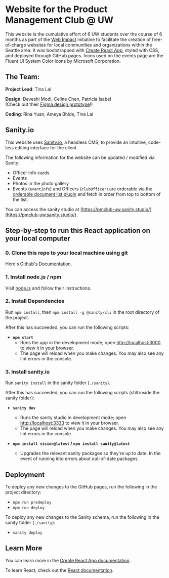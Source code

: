 # Website for the Product Management Club @ UW

This website is the cumulative effort of 6 UW students over the course of 6 months as part of the [Web Impact](https://webimpactuw.org/) initiative to facilitate the creation of free-of-charge websites for local communities and organizations within the Seattle area. It was bootstrapped with [Create React App](https://github.com/facebook/create-react-app), styled with CSS, and deployed through GitHub pages. Icons used on the events page are the Fluent UI System Color Icons by Microsoft Corporation.

## The Team:

**Project Lead**: Tina Lai

**Design**: Deveshi Modi, Celine Chen, Patricia Isabel\
(Check out their [Figma design prototype](https://www.figma.com/proto/hY5yGUDlFY7zwwk2rbZHyA/Fidelity?node-id=509-326&t=5Goj6EJUAC7byqcG-9&scaling=scale-down&content-scaling=fixed&page-id=197%3A84&starting-point-node-id=509%3A326&show-proto-sidebar=1)!)

**Coding**: Rina Yuan, Ameya Bhide, Tina Lai

## Sanity.io

This website uses [Sanity.io](https://www.sanity.io/), a headless CMS, to provide an intuitive, code-less editing interface for the client.

The following information for the website can be updated / modified via Sanity:
- Officer info cards
- Events
- Photos in the photo gallery
- Events (`eventInfo`) and Officers (`clubOfficer`) are orderable via the [orderable document list plugin](https://www.sanity.io/plugins/orderable-document-list) and fetch in order from top to bottom of the list.

You can access the sanity studio at [https://pmclub-uw.sanity.studio/](https://pmclub-uw.sanity.studio/).

## Step-by-step to run this React application on your local computer

### 0. Clone this repo to your local machine using git 

Here's [Github's Documentation](https://docs.github.com/en/repositories/creating-and-managing-repositories/cloning-a-repository).

### 1. Install node.js / npm

Visit [node.js](https://www.figma.com/proto/hY5yGUDlFY7zwwk2rbZHyA/Fidelity?node-id=509-326&t=5Goj6EJUAC7byqcG-9&scaling=scale-down&content-scaling=fixed&page-id=197%3A84&starting-point-node-id=509%3A326&show-proto-sidebar=1) and follow their instructions.

### 2. Install Dependencies

Run `npm install`, then `npm install -g @sanity/cli` in the root directory of the project. 

After this has succeeded, you can run the following scripts:

- **`npm start`**
  - Runs the app in the development mode; open [http://localhost:3000](http://localhost:3000) to view it in your browser.
  - The page will reload when you make changes. You may also see any lint errors in the console.

### 3. Install sanity.io

Run `sanity install` in the sanity folder (`./sanity`).

After this has succeeded, you can run the following scripts (still inside the sanity folder):

- **`sanity dev`**
  - Runs the sanity studio in development mode; open [http://localhost:3333](http://localhost:3333) to view it in your browser.
  - The page will reload when you make changes. You may also see any lint errors in the console.

- **`npm install vision@latest` / `npm install sanity@latest`**
  - Upgrades the relevant sanity packages so they're up to date. In the event of running into errors about out-of-date packages.

## Deployment
 To deploy any new changes to the GitHub pages, run the following in the project directory: 
- `npm run predeploy`
- `npm run deploy`

 To deploy any new changes to the Sanity schema, run the following in the sanity folder (`./sanity`): 
- `sanity deploy`

## Learn More

You can learn more in the [Create React App documentation](https://facebook.github.io/create-react-app/docs/getting-started).

To learn React, check out the [React documentation](https://reactjs.org/).
